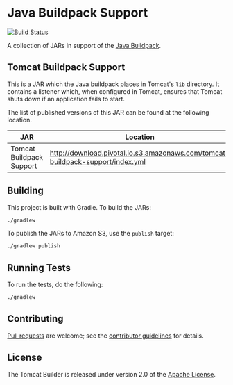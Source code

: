 # Java Buildpack Support
[![Build Status](https://travis-ci.org/cloudfoundry/java-buildpack-support.png?branch=master)](https://travis-ci.org/cloudfoundry/java-buildpack-support)

A collection of JARs in support of the [Java Buildpack](https://github.com/cloudfoundry/java-buildpack).

## Tomcat Buildpack Support

This is a JAR which the Java buildpack places in Tomcat's `lib` directory. It contains a listener which,
when configured in Tomcat, ensures that Tomcat shuts down if an application fails to start.

The list of published versions of this JAR can be found at the following location.

| JAR | Location
| --- | ---------
| Tomcat Buildpack Support | <http://download.pivotal.io.s3.amazonaws.com/tomcat-buildpack-support/index.yml>

## Building

This project is built with Gradle. To build the JARs:

```bash
./gradlew
```

To publish the JARs to Amazon S3, use the `publish` target:

```bash
./gradlew publish
```

## Running Tests
To run the tests, do the following:

```bash
./gradlew
```

## Contributing
[Pull requests][] are welcome; see the [contributor guidelines][] for details.

[Pull requests]: http://help.github.com/send-pull-requests
[contributor guidelines]: CONTRIBUTING.md

## License
The Tomcat Builder is released under version 2.0 of the [Apache License][].

[Apache License]: http://www.apache.org/licenses/LICENSE-2.0
